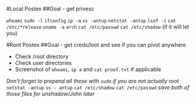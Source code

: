 #Local Postex
##Goal - get privesc

`whoami`
`sudo -l`
`ifconfig`
`ip -a`
`ss -antup`
`netstat -antup`
`lsof -i`
`cat /etc/*release`
`uname -a`
`arch`
`cat /etc/passwd`
`cat /etc/shadow` (if it will let you)



#Root Postex
##Goal - get creds/loot and see if you can pivot anywhere
- Check /root directory
- Check user directories
- Screenshot of `whoami`, `ip a` and `cat proof.txt` if applicable

*Don't forget to prepend all these with `sudo` if you are not actually root*
`netstat -antup`
`ss - antup`
`cat /etc/shadow`
`cat /etc/passwd`
*save both of those files for unshadow/John later*
